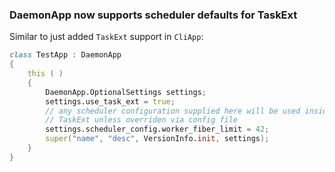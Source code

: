 ### DaemonApp now supports scheduler defaults for TaskExt

Similar to just added `TaskExt` support in `CliApp`:

```D
class TestApp : DaemonApp
{
    this ( )
    {
        DaemonApp.OptionalSettings settings;
        settings.use_task_ext = true;
        // any scheduler configuration supplied here will be used inside
        // TaskExt unless overriden via config file
        settings.scheduler_config.worker_fiber_limit = 42;
        super("name", "desc", VersionInfo.init, settings);
    }
}
```
